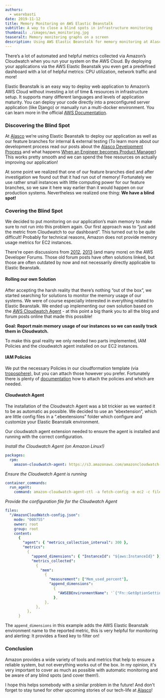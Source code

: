 ```yaml
---
authors:
  - wearebasti
date: 2019-11-12
title: Memory Monitoring on AWS Elastic Beanstalk
subtitle: A way to close a blind spots in infrastructure monitoring
thumbnail: ./images/aws_monitoring.jpg
teaseralt: Memory monitoring graphs on a screen
description: Using AWS Elastic Beanstalk for memory monitoring at Alasco. How we report main memory usage of our instances and easily track them in Cloudwatch.
---
```


There’s a lot of automated and helpful metrics collected via Amazon’s Cloudwatch when you run your system on the AWS Cloud. By deploying your applications via the AWS Elastic Beanstalk you even get a predefined dashboard with a lot of helpful metrics: CPU utilization, network traffic and more!

Elastic Beanstalk is an easy way to deploy web application to Amazon’s AWS Cloud without investing a lot of time & resources in infrastructure setup. It supports many different languages and levels of application maturity. You can deploy your code directly into a preconfigured server application (like Django) or manually run a multi-docker environment. You can learn more in the official [AWS Documentation](https://docs.aws.amazon.com/elasticbeanstalk/latest/dg/Welcome.html).

### Discovering the Blind Spot

At [Alasco](https://www.alasco.de/en/) we’re using Elastic Beanstalk to deploy our application as well as our feature branches for internal & external testing (To learn more about our development process read our posts about the [Alasco Development Process](https://alasco-tech.github.io/2019/09/27/alasco-dev-process.html) and what happens [When an Engineer becomes Product Manager](https://alasco-tech.github.io/2019/02/14/engineer-to-pm.html)) This works pretty smooth and we can spend the free resources on actually improving our application!

At some point we realized that one of our feature branches died and after investigation we found out that it had run out of memory! Fortunately we use rather small instances with little computing power for our feature branches, so we saw it here way earlier than it would happen on our production systems. Nevertheless we realized one thing: **We have a blind spot!**

### Covering the Blind Spot

We decided to put monitoring on our application’s main memory to make sure to not run into this problem again. Our first approach was to “just add the metric from Cloudwatch to our dashboard”. This turned out to be quite difficult! Probably for technical reasons, Amazon does not provide memory usage metrics for EC2 instances.

There’re open discussions from [2012](https://forums.aws.amazon.com/thread.jspa?messageID=338138&#338138), [2013](https://forums.aws.amazon.com/thread.jspa?messageID=421861&#421861) (and many more) on the AWS Developer Forums. Those old forum posts have often solutions linked, but those are often outdated by now and not necessarily directly applicable to Elastic Beanstalk.

#### Rolling our own Solution

After accepting the harsh reality that there’s nothing “out of the box”, we started searching for solutions to monitor the memory usage of our systems. We were of course especially interested in everything related to Elastic Beanstalk. We ended up implementing our own solution based on the [AWS Cloudwatch Agent](https://docs.aws.amazon.com/AmazonCloudWatch/latest/monitoring/Install-CloudWatch-Agent.html) - at this point a big thank you to all the blog and forum posts online that made this possible!

**Goal: Report main memory usage of our instances so we can easily track them in Cloudwatch.**

To make this goal reality we only needed two parts implemented, IAM Policies and the cloudwatch agent installed on our EC2 instances.

#### IAM Policies

We put the necessary Policies in our cloudformation template (via [troposphere](https://github.com/cloudtools/troposphere)), but you can attach those however you prefer. Fortunately there is plenty of [documentation](https://docs.aws.amazon.com/AmazonCloudWatch/latest/monitoring/create-iam-roles-for-cloudwatch-agent.html) how to attach the policies and which are needed.

#### Cloudwatch Agent

The installation of the Cloudwatch Agent was a bit trickier as we wanted it to be as automatic as possible. We decided to use an “ebextension”, which are little config files in a “.ebextensions” folder which configure and customize your Elastic Beanstalk environment.

Our cloudwatch agent extension needed to ensure the agent is installed and running with the correct configuration.

_Install the Cloudwatch Agent (on Amazon Linux!)_

```yaml
packages:
  rpm:
    amazon-cloudwatch-agent: https://s3.amazonaws.com/amazoncloudwatch-agent/amazon_linux/amd64/latest/amazon-cloudwatch-agent.rpm
```

_Ensure the Cloudwatch Agent is running_

```yaml
container_commands:
  run_agent:
    command: amazon-cloudwatch-agent-ctl -a fetch-config -m ec2 -c file:/AmazonCloudWatch-config.json -s
```

_Provide the configuration file for the Cloudwatch Agent_

```yaml
files:
  "/AmazonCloudWatch-config.json":
    mode: "000755"
    owner: root
    group: root
    content:
      {
        "agent": { "metrics_collection_interval": 300 },
        "metrics":
          {
            "append_dimensions": { "InstanceId": "${aws:InstanceId}" },
            "metrics_collected":
              {
                "mem":
                  {
                    "measurement": ["Mem_used_percent"],
                    "append_dimensions":
                      {
                        "AWSEBEnvironmentName": '`{"Fn::GetOptionSetting": {"Namespace": "aws:elasticbeanstalk:application:environment", "OptionName": "AWS_EB_ENV_NAME"}}`',
                      },
                  },
              },
          },
      }
```

The `append_dimensions` in this example adds the AWS Elastic Beanstalk environment name to the reported metric, this is very helpful for monitoring and alerting: It provides a fixed key to filter on!

### Conclusion

Amazon provides a wide variety of tools and metrics that help to ensure a reliable system, but not everything works out of the box. In my opinion, it's very important to cover as much as possible with automatic monitoring and be aware of any blind spots (and cover them!).

I hope this helps somebody with a similar problem in the future! And don't
forget to stay tuned for other upcoming stories of our tech-life at [Alasco](https://alasco-tech.github.io/)!
